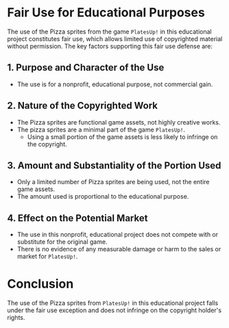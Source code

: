 # Fair Use for Educational Purposes

The use of the Pizza sprites from the game `PlatesUp!` in this educational project constitutes fair use, which allows limited use of copyrighted material without permission. The key factors supporting this fair use defense are:

## 1. Purpose and Character of the Use

- The use is for a nonprofit, educational purpose, not commercial gain.

## 2. Nature of the Copyrighted Work

- The Pizza sprites are functional game assets, not highly creative works.
- The pizza sprites are a minimal part of the game `PlatesUp!`. 
   - Using a small portion of the game assets is less likely to infringe on the copyright.

## 3. Amount and Substantiality of the Portion Used

- Only a limited number of Pizza sprites are being used, not the entire game assets.
- The amount used is proportional to the educational purpose.

## 4. Effect on the Potential Market

- The use in this nonprofit, educational project does not compete with or substitute for the original game.
- There is no evidence of any measurable damage or harm to the sales or market for `PlatesUp!`.

# Conclusion

The use of the Pizza sprites from `PlatesUp!` in this educational project falls under the fair use exception and does not infringe on the copyright holder's rights.
